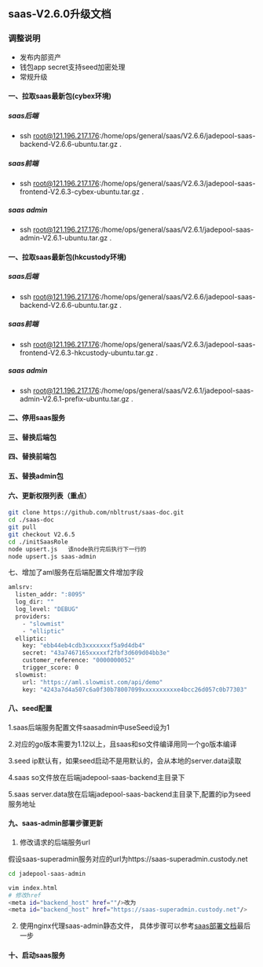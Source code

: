 ## saas-V2.6.0升级文档
### 调整说明
- 发布内部资产
- 钱包app secret支持seed加密处理
- 常规升级      
#### 一、拉取saas最新包(cybex环境)
##### saas后端
- ssh root@121.196.217.176:/home/ops/general/saas/V2.6.6/jadepool-saas-backend-V2.6.6-ubuntu.tar.gz .
##### saas前端
- ssh root@121.196.217.176:/home/ops/general/saas/V2.6.3/jadepool-saas-frontend-V2.6.3-cybex-ubuntu.tar.gz .
##### saas admin
- ssh root@121.196.217.176:/home/ops/general/saas/V2.6.1/jadepool-saas-admin-V2.6.1-ubuntu.tar.gz .
#### 一、拉取saas最新包(hkcustody环境)
##### saas后端
- ssh root@121.196.217.176:/home/ops/general/saas/V2.6.6/jadepool-saas-backend-V2.6.6-ubuntu.tar.gz .
##### saas前端
- ssh root@121.196.217.176:/home/ops/general/saas/V2.6.3/jadepool-saas-frontend-V2.6.3-hkcustody-ubuntu.tar.gz .
##### saas admin
- ssh root@121.196.217.176:/home/ops/general/saas/V2.6.1/jadepool-saas-admin-V2.6.1-prefix-ubuntu.tar.gz .
#### 二、停用saas服务
#### 三、替换后端包
#### 四、替换前端包
#### 五、替换admin包
#### 六、更新权限列表（重点）
```bash
git clone https://github.com/nbltrust/saas-doc.git
cd ./saas-doc
git pull
git checkout V2.6.5
cd ./initSaasRole
node upsert.js   该node执行完后执行下一行的
node upsert.js saas-admin
```
七、增加了aml服务在后端配置文件增加字段
```bash
amlsrv:
  listen_addr: ":8095"
  log_dir: ""
  log_level: "DEBUG"
  providers:
    - "slowmist"
    - "elliptic"
  elliptic:
    key: "ebb44eb4cdb3xxxxxxxf5a9d4db4"
    secret: "43a7467165xxxxxf2fbf3d609d04bb3e"
    customer_reference: "0000000052"
    trigger_score: 0
  slowmist:
    url: "https://aml.slowmist.com/api/demo"
    key: "4243a7d4a507c6a0f30b78007099xxxxxxxxxxe4bcc26d057c0b77303"
 ```

#### 八、seed配置
1.saas后端服务配置文件saasadmin中useSeed设为1

2.对应的go版本需要为1.12以上，且saas和so文件编译用同一个go版本编译

3.seed ip默认有，如果seed启动不是用默认的，会从本地的server.data读取

4.saas so文件放在后端jadepool-saas-backend主目录下

5.saas server.data放在后端jadepool-saas-backend主目录下,配置的ip为seed服务地址





#### 九、saas-admin部署步骤更新

1. 修改请求的后端服务url

假设saas-superadmin服务对应的url为https://saas-superadmin.custody.net
```bash
cd jadepool-saas-admin

vim index.html
# 修改href
<meta id="backend_host" href=""/>改为
<meta id="backend_host" href="https://saas-superadmin.custody.net"/>
```

2. 使用nginx代理saas-admin静态文件， 具体步骤可以参考[saas部署文档](https://github.com/nbltrust/saas-doc/blob/master/Chinese/saas%E9%83%A8%E7%BD%B2%E6%96%87%E6%A1%A3.md)最后一步

#### 十、启动saas服务



